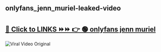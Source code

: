 
 ## onlyfans_jenn_muriel-leaked-video 

# <h2><a href="https://clipsfans.com/onlyfans_jenn_muriel&ref=git">🔗 Click to LINKS ⏩⏩ 👉 🟢 onlyfans jenn muriel </a></h2>

<a href="https://clipsfans.com/onlyfans_jenn_muriel&ref=git" rel="nofollow" data-target="animated-image.originalLink"><img src="https://i.ibb.co.com/xMMVF88/686577567.gif" alt="Viral Video Original" style="max-width: 100%; display: inline-block;" data-target="animated-image.originalImage"></a>
